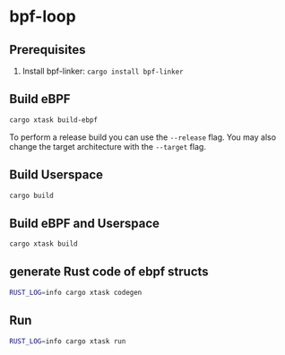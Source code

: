 # bpf-loop

## Prerequisites

1. Install bpf-linker: `cargo install bpf-linker`

## Build eBPF

```bash
cargo xtask build-ebpf
```

To perform a release build you can use the `--release` flag.
You may also change the target architecture with the `--target` flag.

## Build Userspace

```bash
cargo build
```

## Build eBPF and Userspace

```bash
cargo xtask build
```

## generate Rust code of ebpf structs

```bash
RUST_LOG=info cargo xtask codegen
```

## Run

```bash
RUST_LOG=info cargo xtask run
```

